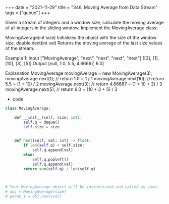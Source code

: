 +++ 
date = "2021-11-29"
title = "346. Moving Average from Data Stream"
tags = ["queue"]
+++

Given a stream of integers and a window size, calculate the moving average of all integers in the sliding window.
Implement the MovingAverage class:

MovingAverage(int size) Initializes the object with the size of the window size.
double next(int val) Returns the moving average of the last size values of the stream.

Example 1:
Input ["MovingAverage", "next", "next", "next", "next"] [[3], [1], [10], [3], [5]] Output [null, 1.0, 5.5, 4.66667, 6.0] 

Explanation MovingAverage movingAverage = new MovingAverage(3); movingAverage.next(1); // return 1.0 = 1 / 1 movingAverage.next(10); // return 5.5 = (1 + 10) / 2 movingAverage.next(3); // return 4.66667 = (1 + 10 + 3) / 3 movingAverage.next(5); // return 6.0 = (10 + 3 + 5) / 3
- code
```py
class MovingAverage:

    def __init__(self, size: int):
        self.q = deque()
        self.size = size
        

    def next(self, val: int) -> float:
        if len(self.q) < self.size:
            self.q.append(val)
        else:
            self.q.popleft()
            self.q.append(val)
        return sum(self.q) / len(self.q)
        


# Your MovingAverage object will be instantiated and called as such:
# obj = MovingAverage(size)
# param_1 = obj.next(val)
```
